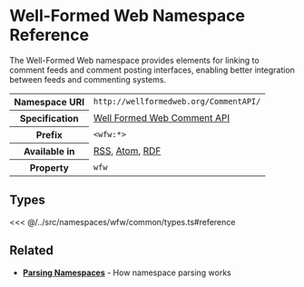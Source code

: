 # Well-Formed Web Namespace Reference

The Well-Formed Web namespace provides elements for linking to comment feeds and comment posting interfaces, enabling better integration between feeds and commenting systems.

<table>
  <tbody>
    <tr>
      <th>Namespace URI</th>
      <td><code>http://wellformedweb.org/CommentAPI/</code></td>
    </tr>
    <tr>
      <th>Specification</th>
      <td><a href="http://wellformedweb.org/CommentAPI/" target="_blank">Well Formed Web Comment API</a></td>
    </tr>
    <tr>
      <th>Prefix</th>
      <td><code>&lt;wfw:*&gt;</code></td>
    </tr>
    <tr>
      <th>Available in</th>
      <td>
        <a href="/reference/feeds/rss">RSS</a>,
        <a href="/reference/feeds/atom">Atom</a>,
        <a href="/reference/feeds/rdf">RDF</a>
      </td>
    </tr>
    <tr>
      <th>Property</th>
      <td><code>wfw</code></td>
    </tr>
  </tbody>
</table>

## Types

<<< @/../src/namespaces/wfw/common/types.ts#reference

## Related

- **[Parsing Namespaces](/parsing/namespaces)** - How namespace parsing works
